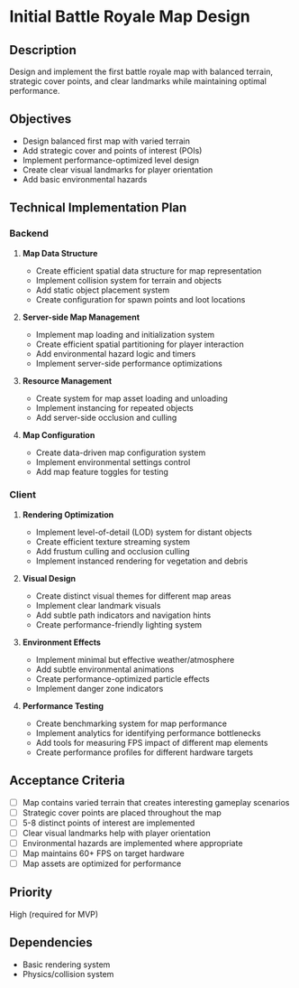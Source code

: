 # Initial Battle Royale Map Design

## Description

Design and implement the first battle royale map with balanced terrain, strategic cover points, and clear landmarks while maintaining optimal performance.

## Objectives

- Design balanced first map with varied terrain
- Add strategic cover and points of interest (POIs)
- Implement performance-optimized level design
- Create clear visual landmarks for player orientation
- Add basic environmental hazards

## Technical Implementation Plan

### Backend

1. **Map Data Structure**

   - Create efficient spatial data structure for map representation
   - Implement collision system for terrain and objects
   - Add static object placement system
   - Create configuration for spawn points and loot locations

2. **Server-side Map Management**

   - Implement map loading and initialization system
   - Create efficient spatial partitioning for player interaction
   - Add environmental hazard logic and timers
   - Implement server-side performance optimizations

3. **Resource Management**

   - Create system for map asset loading and unloading
   - Implement instancing for repeated objects
   - Add server-side occlusion and culling

4. **Map Configuration**
   - Create data-driven map configuration system
   - Implement environmental settings control
   - Add map feature toggles for testing

### Client

1. **Rendering Optimization**

   - Implement level-of-detail (LOD) system for distant objects
   - Create efficient texture streaming system
   - Add frustum culling and occlusion culling
   - Implement instanced rendering for vegetation and debris

2. **Visual Design**

   - Create distinct visual themes for different map areas
   - Implement clear landmark visuals
   - Add subtle path indicators and navigation hints
   - Create performance-friendly lighting system

3. **Environment Effects**

   - Implement minimal but effective weather/atmosphere
   - Add subtle environmental animations
   - Create performance-optimized particle effects
   - Implement danger zone indicators

4. **Performance Testing**
   - Create benchmarking system for map performance
   - Implement analytics for identifying performance bottlenecks
   - Add tools for measuring FPS impact of different map elements
   - Create performance profiles for different hardware targets

## Acceptance Criteria

- [ ] Map contains varied terrain that creates interesting gameplay scenarios
- [ ] Strategic cover points are placed throughout the map
- [ ] 5-8 distinct points of interest are implemented
- [ ] Clear visual landmarks help with player orientation
- [ ] Environmental hazards are implemented where appropriate
- [ ] Map maintains 60+ FPS on target hardware
- [ ] Map assets are optimized for performance

## Priority

High (required for MVP)

## Dependencies

- Basic rendering system
- Physics/collision system
